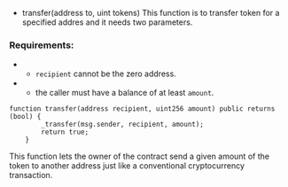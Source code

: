 *  transfer(address to, uint tokens)
This function is to transfer token for a specified addres and it needs two parameters. 

###  Requirements:
* - `recipient` cannot be the zero address.
* - the caller must have a balance of at least `amount`.

```javascripts
function transfer(address recipient, uint256 amount) public returns (bool) {
        _transfer(msg.sender, recipient, amount);
        return true;
    }
```
This function lets the owner of the contract send a given amount of the token to another address just like a conventional cryptocurrency transaction.
